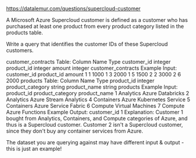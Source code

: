 https://datalemur.com/questions/supercloud-customer

A Microsoft Azure Supercloud customer is defined as a customer who has purchased at least one product from every product category listed in the products table.

Write a query that identifies the customer IDs of these Supercloud customers.

customer_contracts Table:
Column Name	Type
customer_id	integer
product_id	integer
amount	integer
customer_contracts Example Input:
customer_id	product_id	amount
1	1	1000
1	3	2000
1	5	1500
2	2	3000
2	6	2000
products Table:
Column Name	Type
product_id	integer
product_category	string
product_name	string
products Example Input:
product_id	product_category	product_name
1	Analytics	Azure Databricks
2	Analytics	Azure Stream Analytics
4	Containers	Azure Kubernetes Service
5	Containers	Azure Service Fabric
6	Compute	Virtual Machines
7	Compute	Azure Functions
Example Output:
customer_id
1
Explanation:
Customer 1 bought from Analytics, Containers, and Compute categories of Azure, and thus is a Supercloud customer. Customer 2 isn't a Supercloud customer, since they don't buy any container services from Azure.

The dataset you are querying against may have different input & output - this is just an example!

